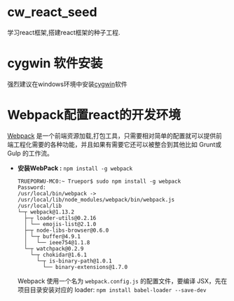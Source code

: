 # cw_react_seed
学习react框架,搭建react框架的种子工程. 
# cygwin 软件安装
强烈建议在windows环境中安装[cygwin](http://www.cygwin.cn/)软件
# Webpack配置react的开发环境
[Webpack](http://webpack.github.io/) 是一个前端资源加载,打包工具，只需要相对简单的配置就可以提供前端工程化需要的各种功能，并且如果有需要它还可以被整合到其他比如 Grunt或Gulp 的工作流。

* __安装WebPack :__ `npm install -g webpack`

    ```console
    TRUEPORWU-MC0:~ Truepor$ sudo npm install -g webpack
    Password:
    /usr/local/bin/webpack -> /usr/local/lib/node_modules/webpack/bin/webpack.js
    /usr/local/lib
    └─┬ webpack@1.13.2 
      ├─┬ loader-utils@0.2.16
      │ └── emojis-list@2.1.0 
      ├─┬ node-libs-browser@0.6.0
      │ └─┬ buffer@4.9.1
      │   └── ieee754@1.1.8 
      └─┬ watchpack@0.2.9
        └─┬ chokidar@1.6.1 
          └─┬ is-binary-path@1.0.1
            └── binary-extensions@1.7.0 
    
    ```

    Webpack 使用一个名为 `webpack.config.js` 的配置文件，要编译 JSX，先在项目目录安装对应的 loader: `npm install babel-loader --save-dev`
    
    ```
    
    ```